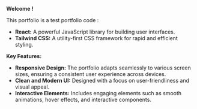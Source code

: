 **Welcome !**

This portfolio is a test portfolio code :

* **React:** A powerful JavaScript library for building user interfaces.
* **Tailwind CSS:** A utility-first CSS framework for rapid and efficient styling.

**Key Features:**

* **Responsive Design:** The portfolio adapts seamlessly to various screen sizes, ensuring a consistent user experience across devices.
* **Clean and Modern UI:** Designed with a focus on user-friendliness and visual appeal.
* **Interactive Elements:** Includes engaging elements such as smooth animations, hover effects, and interactive components.
